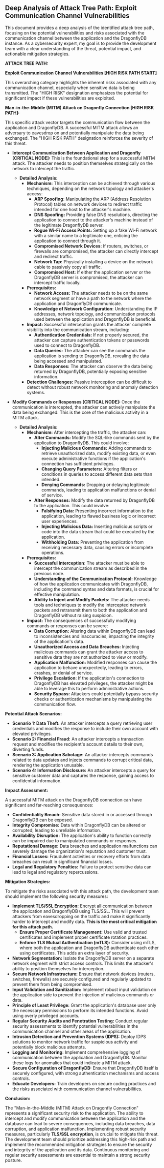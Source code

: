 ## Deep Analysis of Attack Tree Path: Exploit Communication Channel Vulnerabilities

This document provides a deep analysis of the identified attack tree path, focusing on the potential vulnerabilities and risks associated with the communication channel between the application and the DragonflyDB instance. As a cybersecurity expert, my goal is to provide the development team with a clear understanding of the threat, potential impact, and actionable mitigation strategies.

**ATTACK TREE PATH:**

**Exploit Communication Channel Vulnerabilities [HIGH RISK PATH START]**

This overarching category highlights the inherent risks associated with any communication channel, especially when sensitive data is being transmitted. The "HIGH RISK" designation emphasizes the potential for significant impact if these vulnerabilities are exploited.

**Man-in-the-Middle (MITM) Attack on Dragonfly Connection [HIGH RISK PATH]:**

This specific attack vector targets the communication flow between the application and DragonflyDB. A successful MITM attack allows an adversary to eavesdrop on and potentially manipulate the data being exchanged. The "HIGH RISK PATH" designation reinforces the severity of this threat.

*   **Intercept Communication Between Application and Dragonfly [CRITICAL NODE]:** This is the foundational step for a successful MITM attack. The attacker needs to position themselves strategically on the network to intercept the traffic.

    *   **Detailed Analysis:**
        *   **Mechanism:**  This interception can be achieved through various techniques, depending on the network topology and attacker's access:
            *   **ARP Spoofing:**  Manipulating the ARP (Address Resolution Protocol) tables on network devices to redirect traffic intended for one host to the attacker's machine.
            *   **DNS Spoofing:**  Providing false DNS resolutions, directing the application to connect to the attacker's machine instead of the legitimate DragonflyDB server.
            *   **Rogue Wi-Fi Access Points:**  Setting up a fake Wi-Fi network with a similar name to a legitimate one, enticing the application to connect through it.
            *   **Compromised Network Devices:**  If routers, switches, or firewalls are compromised, the attacker can directly intercept and redirect traffic.
            *   **Network Tap:**  Physically installing a device on the network cable to passively copy all traffic.
            *   **Compromised Host:** If either the application server or the DragonflyDB server is compromised, the attacker can intercept traffic locally.
        *   **Prerequisites:**
            *   **Network Access:** The attacker needs to be on the same network segment or have a path to the network where the application and DragonflyDB communicate.
            *   **Knowledge of Network Configuration:** Understanding the IP addresses, network topology, and communication protocols used between the application and DragonflyDB is beneficial.
        *   **Impact:** Successful interception grants the attacker complete visibility into the communication stream, including:
            *   **Authentication Credentials:** If not properly secured, the attacker can capture authentication tokens or passwords used to connect to DragonflyDB.
            *   **Data Queries:** The attacker can see the commands the application is sending to DragonflyDB, revealing the data being accessed and manipulated.
            *   **Data Responses:** The attacker can observe the data being returned by DragonflyDB, potentially exposing sensitive information.
        *   **Detection Challenges:**  Passive interception can be difficult to detect without robust network monitoring and anomaly detection systems.

*   **Modify Commands or Responses [CRITICAL NODE]:** Once the communication is intercepted, the attacker can actively manipulate the data being exchanged. This is the core of the malicious activity in a MITM attack.

    *   **Detailed Analysis:**
        *   **Mechanism:** After intercepting the traffic, the attacker can:
            *   **Alter Commands:** Modify the SQL-like commands sent by the application to DragonflyDB. This could involve:
                *   **Injecting Malicious Commands:**  Adding commands to retrieve unauthorized data, modify existing data, or even execute administrative functions if the application's connection has sufficient privileges.
                *   **Changing Query Parameters:**  Altering filters or conditions in queries to access different data sets than intended.
                *   **Denying Commands:**  Dropping or delaying legitimate commands, leading to application malfunctions or denial of service.
            *   **Alter Responses:** Modify the data returned by DragonflyDB to the application. This could involve:
                *   **Falsifying Data:**  Presenting incorrect information to the application, leading to flawed business logic or incorrect user experiences.
                *   **Injecting Malicious Data:**  Inserting malicious scripts or code into the data stream that could be executed by the application.
                *   **Withholding Data:**  Preventing the application from receiving necessary data, causing errors or incomplete operations.
        *   **Prerequisites:**
            *   **Successful Interception:**  The attacker must be able to intercept the communication stream as described in the previous node.
            *   **Understanding of the Communication Protocol:**  Knowledge of how the application communicates with DragonflyDB, including the command syntax and data formats, is crucial for effective manipulation.
            *   **Ability to Inject and Modify Packets:** The attacker needs tools and techniques to modify the intercepted network packets and retransmit them to both the application and DragonflyDB without raising suspicion.
        *   **Impact:** The consequences of successfully modifying commands or responses can be severe:
            *   **Data Corruption:**  Altering data within DragonflyDB can lead to inconsistencies and inaccuracies, impacting the integrity of the application's data.
            *   **Unauthorized Access and Data Breaches:**  Injecting malicious commands can grant the attacker access to sensitive data they are not authorized to view or modify.
            *   **Application Malfunction:**  Modified responses can cause the application to behave unexpectedly, leading to errors, crashes, or denial of service.
            *   **Privilege Escalation:**  If the application's connection to DragonflyDB has elevated privileges, the attacker might be able to leverage this to perform administrative actions.
            *   **Security Bypass:**  Attackers could potentially bypass security checks or authentication mechanisms by manipulating the communication flow.

**Potential Attack Scenarios:**

*   **Scenario 1: Data Theft:** An attacker intercepts a query retrieving user credentials and modifies the response to include their own account with elevated privileges.
*   **Scenario 2: Financial Fraud:**  An attacker intercepts a transaction request and modifies the recipient's account details to their own, diverting funds.
*   **Scenario 3: Application Sabotage:** An attacker intercepts commands related to data updates and injects commands to corrupt critical data, rendering the application unusable.
*   **Scenario 4: Information Disclosure:** An attacker intercepts a query for sensitive customer data and captures the response, gaining access to confidential information.

**Impact Assessment:**

A successful MITM attack on the DragonflyDB connection can have significant and far-reaching consequences:

*   **Confidentiality Breach:** Sensitive data stored in or accessed through DragonflyDB can be exposed.
*   **Integrity Compromise:** Data within DragonflyDB can be altered or corrupted, leading to unreliable information.
*   **Availability Disruption:**  The application's ability to function correctly can be impaired due to manipulated commands or responses.
*   **Reputational Damage:**  Data breaches and application malfunctions can severely damage the organization's reputation and customer trust.
*   **Financial Losses:**  Fraudulent activities or recovery efforts from data breaches can result in significant financial losses.
*   **Legal and Regulatory Penalties:**  Failure to protect sensitive data can lead to legal and regulatory repercussions.

**Mitigation Strategies:**

To mitigate the risks associated with this attack path, the development team should implement the following security measures:

*   **Implement TLS/SSL Encryption:**  Encrypt all communication between the application and DragonflyDB using TLS/SSL. This will prevent attackers from eavesdropping on the traffic and make it significantly harder to intercept and modify data. **This is the most critical mitigation for this attack path.**
    *   **Ensure Proper Certificate Management:** Use valid and trusted certificates and implement proper certificate rotation practices.
    *   **Enforce TLS Mutual Authentication (mTLS):**  Consider using mTLS, where both the application and DragonflyDB authenticate each other using certificates. This adds an extra layer of security.
*   **Network Segmentation:**  Isolate the DragonflyDB server on a separate network segment with strict access controls. This limits the attacker's ability to position themselves for interception.
*   **Secure Network Infrastructure:**  Ensure that network devices (routers, switches, firewalls) are securely configured and regularly updated to prevent them from being compromised.
*   **Input Validation and Sanitization:**  Implement robust input validation on the application side to prevent the injection of malicious commands or data.
*   **Principle of Least Privilege:**  Grant the application's database user only the necessary permissions to perform its intended functions. Avoid using overly privileged accounts.
*   **Regular Security Audits and Penetration Testing:**  Conduct regular security assessments to identify potential vulnerabilities in the communication channel and other areas of the application.
*   **Intrusion Detection and Prevention Systems (IDPS):**  Deploy IDPS solutions to monitor network traffic for suspicious activity and potentially block malicious attempts.
*   **Logging and Monitoring:**  Implement comprehensive logging of communication between the application and DragonflyDB. Monitor these logs for anomalies that could indicate a MITM attack.
*   **Secure Configuration of DragonflyDB:**  Ensure that DragonflyDB itself is securely configured, with strong authentication mechanisms and access controls.
*   **Educate Developers:**  Train developers on secure coding practices and the risks associated with communication channel vulnerabilities.

**Conclusion:**

The "Man-in-the-Middle (MITM) Attack on Dragonfly Connection" represents a significant security risk to the application. The ability to intercept and modify communication between the application and the database can lead to severe consequences, including data breaches, data corruption, and application malfunction. Implementing robust security measures, particularly **TLS/SSL encryption**, is crucial to mitigate this threat. The development team should prioritize addressing this high-risk path and implement the recommended mitigation strategies to ensure the security and integrity of the application and its data. Continuous monitoring and regular security assessments are essential to maintain a strong security posture.
